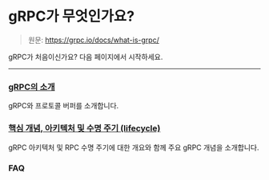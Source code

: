 # gRPC가 무엇인가요?

> 원문: https://grpc.io/docs/what-is-grpc/

gRPC가 처음이신가요? 다음 페이지에서 시작하세요.

---

### [gRPC의 소개](introduction-to-grpc.md)

gRPC와 프로토콜 버퍼를 소개합니다.



### [핵심 개념, 아키텍처 및 수명 주기 (lifecycle)](core-concepts-architecture-and-lifecycle.md)

gRPC 아키텍처 및 RPC 수명 주기에 대한 개요와 함께 주요 gRPC 개념을 소개합니다.



### FAQ